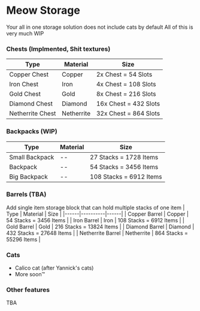# Meow Storage
Your all in one storage solution does not include cats by default
All of this is very much WIP

### Chests (Implmented, Shit textures)
| Type | Material | Size |
|------|----------|------|
| Copper Chest | Copper | 2x Chest = 54 Slots |
| Iron Chest | Iron | 4x Chest = 108 Slots |
| Gold Chest | Gold | 8x Chest = 216 Slots |
| Diamond Chest | Diamond | 16x Chest = 432 Slots |
| Netherrite Chest | Netherrite | 32x Chest = 864 Slots |

### Backpacks (WIP)
| Type | Material | Size |
|------|----------|------|
| Small Backpack | -- | 27 Stacks = 1728 Items |
| Backpack | -- | 54 Stacks = 3456 Items |
| Big Backpack | -- | 108 Stacks = 6912 Items |

### Barrels (TBA)
Add single item storage block that can hold multiple stacks of one item
| Type | Material | Size |
|------|----------|------|
| Copper Barrel | Copper | 54 Stacks = 3456 Items |
| Iron Barrel | Iron | 108 Stacks = 6912 Items |
| Gold Barrel | Gold | 216 Stacks = 13824 Items |
| Diamond Barrel | Diamond | 432 Stacks = 27648 Items |
| Netherrite Barrel | Netherrite | 864 Stacks = 55296 Items |

### Cats
- Calico cat (after Yannick's cats)
- More soon™️

### Other features
TBA
